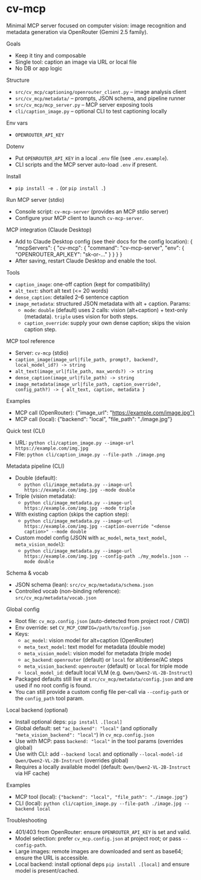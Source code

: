 # cv-mcp

Minimal MCP server focused on computer vision: image recognition and metadata generation via OpenRouter (Gemini 2.5 family).

Goals
- Keep it tiny and composable
- Single tool: caption an image via URL or local file
- No DB or app logic

Structure
- `src/cv_mcp/captioning/openrouter_client.py` – image analysis client
- `src/cv_mcp/metadata/` – prompts, JSON schema, and pipeline runner
- `src/cv_mcp/mcp_server.py` – MCP server exposing tools
- `cli/caption_image.py` – optional CLI to test captioning locally

Env vars
- `OPENROUTER_API_KEY`

Dotenv
- Put `OPENROUTER_API_KEY` in a local `.env` file (see `.env.example`).
- CLI scripts and the MCP server auto-load `.env` if present.

Install
- `pip install -e .` (or `pip install .`)

Run MCP server (stdio)
- Console script: `cv-mcp-server` (provides an MCP stdio server)
- Configure your MCP client to launch `cv-mcp-server`.

MCP integration (Claude Desktop)
- Add to Claude Desktop config (see their docs for the config location):
  {
    "mcpServers": {
      "cv-mcp": {
        "command": "cv-mcp-server",
        "env": {
          "OPENROUTER_API_KEY": "sk-or-..."
        }
      }
    }
  }
- After saving, restart Claude Desktop and enable the tool.

Tools
- `caption_image`: one-off caption (kept for compatibility)
- `alt_text`: short alt text (<= 20 words)
- `dense_caption`: detailed 2–6 sentence caption
- `image_metadata`: structured JSON metadata with alt + caption. Params:
  - `mode`: `double` (default) uses 2 calls: vision (alt+caption) + text-only (metadata). `triple` uses vision for both steps.
  - `caption_override`: supply your own dense caption; skips the vision caption step.

MCP tool reference
- Server: `cv-mcp` (stdio)
- `caption_image(image_url|file_path, prompt?, backend?, local_model_id?) -> string`
- `alt_text(image_url|file_path, max_words?) -> string`
- `dense_caption(image_url|file_path) -> string`
- `image_metadata(image_url|file_path, caption_override?, config_path?) -> { alt_text, caption, metadata }`

Examples
- MCP call (OpenRouter):
  {"image_url": "https://example.com/image.jpg"}
- MCP call (local):
  {"backend": "local", "file_path": "./image.jpg"}

Quick test (CLI)
- URL: `python cli/caption_image.py --image-url https://example.com/img.jpg`
- File: `python cli/caption_image.py --file-path ./image.png`

Metadata pipeline (CLI)
- Double (default):
  - `python cli/image_metadata.py --image-url https://example.com/img.jpg --mode double`
- Triple (vision metadata):
  - `python cli/image_metadata.py --image-url https://example.com/img.jpg --mode triple`
- With existing caption (skips the caption step):
  - `python cli/image_metadata.py --image-url https://example.com/img.jpg --caption-override "<dense caption>" --mode double`
- Custom model config (JSON with `ac_model`, `meta_text_model`, `meta_vision_model`):
  - `python cli/image_metadata.py --image-url https://example.com/img.jpg --config-path ./my_models.json --mode double`

Schema & vocab
- JSON schema (lean): `src/cv_mcp/metadata/schema.json`
- Controlled vocab (non-binding reference): `src/cv_mcp/metadata/vocab.json`

Global config
- Root file: `cv_mcp.config.json` (auto-detected from project root / CWD)
- Env override: set `CV_MCP_CONFIG=/path/to/config.json`
- Keys:
  - `ac_model`: vision model for alt+caption (OpenRouter)
  - `meta_text_model`: text model for metadata (double mode)
  - `meta_vision_model`: vision model for metadata (triple mode)
  - `ac_backend`: `openrouter` (default) or `local` for alt/dense/AC steps
  - `meta_vision_backend`: `openrouter` (default) or `local` for triple mode
  - `local_model_id`: default local VLM (e.g. `Qwen/Qwen2-VL-2B-Instruct`)
- Packaged defaults still live at `src/cv_mcp/metadata/config.json` and are used if no root config is found.
- You can still provide a custom config file per-call via `--config-path` or the `config_path` tool param.

Local backend (optional)
- Install optional deps: `pip install .[local]`
- Global default: set `"ac_backend": "local"` (and optionally `"meta_vision_backend": "local"`) in `cv_mcp.config.json`
- Use with MCP: pass `backend: "local"` in the tool params (overrides global)
- Use with CLI: add `--backend local` and optionally `--local-model-id Qwen/Qwen2-VL-2B-Instruct` (overrides global)
- Requires a locally available model (default: `Qwen/Qwen2-VL-2B-Instruct` via HF cache)

Examples
- MCP tool (local): `{"backend": "local", "file_path": "./image.jpg"}`
- CLI (local): `python cli/caption_image.py --file-path ./image.jpg --backend local`

Troubleshooting
- 401/403 from OpenRouter: ensure `OPENROUTER_API_KEY` is set and valid.
- Model selection: prefer `cv_mcp.config.json` at project root; or pass `--config-path`.
- Large images: remote images are downloaded and sent as base64; ensure the URL is accessible.
- Local backend: install optional deps `pip install .[local]` and ensure model is present/cached.
